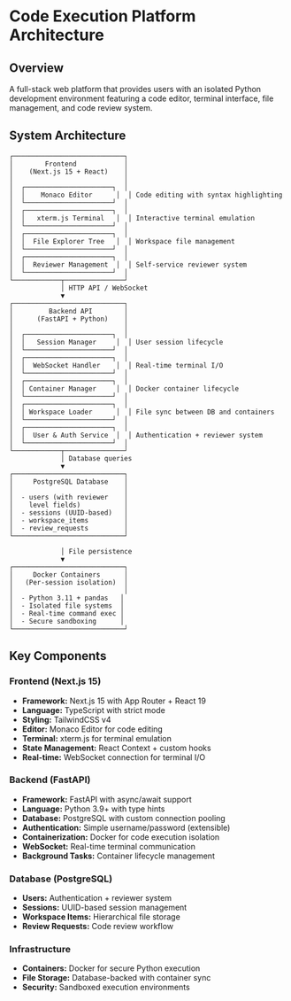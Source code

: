 # Code Execution Platform Architecture

## Overview
A full-stack web platform that provides users with an isolated Python development environment featuring a code editor, terminal interface, file management, and code review system.

## System Architecture

```
┌────────────────────────────┐
│        Frontend            │
│    (Next.js 15 + React)    │
│                            │
│  ┌──────────────────────┐  │
│  │    Monaco Editor      │  │ Code editing with syntax highlighting
│  └──────────────────────┘  │
│  ┌──────────────────────┐  │
│  │   xterm.js Terminal   │  │ Interactive terminal emulation
│  └──────────────────────┘  │
│  ┌──────────────────────┐  │
│  │  File Explorer Tree   │  │ Workspace file management
│  └──────────────────────┘  │
│  ┌──────────────────────┐  │
│  │  Reviewer Management  │  │ Self-service reviewer system
│  └──────────────────────┘  │
└────────────┬───────────────┘
             │ HTTP API / WebSocket
             ▼
┌────────────────────────────┐
│         Backend API        │
│      (FastAPI + Python)    │
│                            │
│  ┌──────────────────────┐  │
│  │   Session Manager     │  │ User session lifecycle
│  └──────────────────────┘  │
│  ┌──────────────────────┐  │
│  │  WebSocket Handler    │  │ Real-time terminal I/O
│  └──────────────────────┘  │
│  ┌──────────────────────┐  │
│  │ Container Manager     │  │ Docker container lifecycle
│  └──────────────────────┘  │
│  ┌──────────────────────┐  │
│  │ Workspace Loader      │  │ File sync between DB and containers
│  └──────────────────────┘  │
│  ┌──────────────────────┐  │
│  │  User & Auth Service  │  │ Authentication + reviewer system
│  └──────────────────────┘  │
└────────────┬───────────────┘
             │ Database queries
             ▼
┌────────────────────────────┐
│     PostgreSQL Database    │
│                            │
│  - users (with reviewer    │
│    level fields)           │
│  - sessions (UUID-based)   │
│  - workspace_items         │
│  - review_requests         │
└────────────────────────────┘

             │ File persistence
             ▼
┌────────────────────────────┐
│     Docker Containers      │
│   (Per-session isolation)  │
│                            │
│  - Python 3.11 + pandas   │
│  - Isolated file systems  │
│  - Real-time command exec │
│  - Secure sandboxing      │
└────────────────────────────┘
```

## Key Components

### Frontend (Next.js 15)
- **Framework:** Next.js 15 with App Router + React 19
- **Language:** TypeScript with strict mode
- **Styling:** TailwindCSS v4
- **Editor:** Monaco Editor for code editing
- **Terminal:** xterm.js for terminal emulation
- **State Management:** React Context + custom hooks
- **Real-time:** WebSocket connection for terminal I/O

### Backend (FastAPI)
- **Framework:** FastAPI with async/await support
- **Language:** Python 3.9+ with type hints
- **Database:** PostgreSQL with custom connection pooling
- **Authentication:** Simple username/password (extensible)
- **Containerization:** Docker for code execution isolation
- **WebSocket:** Real-time terminal communication
- **Background Tasks:** Container lifecycle management

### Database (PostgreSQL)
- **Users:** Authentication + reviewer system
- **Sessions:** UUID-based session management
- **Workspace Items:** Hierarchical file storage
- **Review Requests:** Code review workflow

### Infrastructure
- **Containers:** Docker for secure Python execution
- **File Storage:** Database-backed with container sync
- **Security:** Sandboxed execution environments
